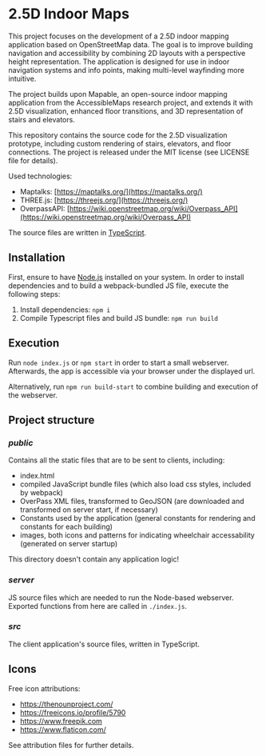 # 2.5D Indoor Maps

This project focuses on the development of a 2.5D indoor mapping application based on OpenStreetMap data. The goal is to improve building navigation and accessibility by combining 2D layouts with a perspective height representation. The application is designed for use in indoor navigation systems and info points, making multi-level wayfinding more intuitive.

The project builds upon Mapable, an open-source indoor mapping application from the AccessibleMaps research project, and extends it with 2.5D visualization, enhanced floor transitions, and 3D representation of stairs and elevators.

This repository contains the source code for the 2.5D visualization prototype, including custom rendering of stairs, elevators, and floor connections. The project is released under the MIT license (see LICENSE file for details).

Used technologies:

* Maptalks: [https://maptalks.org/](https://maptalks.org/)
* THREE.js: [https://threejs.org/](https://threejs.org/)
* OverpassAPI: [https://wiki.openstreetmap.org/wiki/Overpass_API](https://wiki.openstreetmap.org/wiki/Overpass_API)

The source files are written in [TypeScript](https://www.typescriptlang.org/).

## Installation

First, ensure to have [Node.js](https://nodejs.org/en/) installed on your system. In order to install dependencies and
to build a webpack-bundled JS file, execute the following steps:

1. Install dependencies: `npm i`
2. Compile Typescript files and build JS bundle: `npm run build`

## Execution

Run `node index.js` or `npm start` in order to start a small webserver. Afterwards, the app is accessible via your
browser under the displayed url.

Alternatively, run `npm run build-start` to combine building and execution of the webserver.

## Project structure

### _public_

Contains all the static files that are to be sent to clients, including:

* index.html
* compiled JavaScript bundle files (which also load css styles, included by webpack)
* OverPass XML files, transformed to GeoJSON (are downloaded and transformed on server start, if necessary)
* Constants used by the application (general constants for rendering and constants for each building)
* images, both icons and patterns for indicating wheelchair accessability (generated on server startup)

This directory doesn't contain any application logic!

### _server_

JS source files which are needed to run the Node-based webserver. Exported functions from here are called in `./index.js`.

### _src_

The client application's source files, written in TypeScript.

## Icons
Free icon attributions:
* https://thenounproject.com/
* https://freeicons.io/profile/5790
* https://www.freepik.com
* https://www.flaticon.com/

See attribution files for further details.
